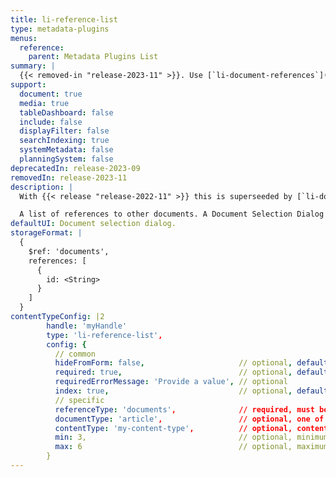 ```yaml
---
title: li-reference-list
type: metadata-plugins
menus:
  reference:
    parent: Metadata Plugins List
summary: |
  {{< removed-in "release-2023-11" >}}. Use [`li-document-references`]({{< ref "/reference/document/metadata/plugins/li-document-references" >}}) instead.
support:
  document: true
  media: true
  tableDashboard: false
  include: false
  displayFilter: false
  searchIndexing: true
  systemMetadata: false
  planningSystem: false
deprecatedIn: release-2023-09
removedIn: release-2023-11
description: |
  With {{< release "release-2022-11" >}} this is superseeded by [`li-document-references`]({{< ref "/reference/document/metadata/plugins/li-document-references" >}}).

  A list of references to other documents. A Document Selection Dialog is shown, based on shorthand queries and `useDashboard` to select documents.
defaultUI: Document selection dialog.
storageFormat: |
  {
    $ref: 'documents',
    references: [
      {
        id: <String>
      }
    ]
  }
contentTypeConfig: |2
        handle: 'myHandle'
        type: 'li-reference-list',
        config: {
          // common
          hideFromForm: false,                     // optional, default: false
          required: true,                          // optional, default: false
          requiredErrorMessage: 'Provide a value', // optional
          index: true,                             // optional, default: false. {{< added-in "release-2023-07" >}}
          // specific
          referenceType: 'documents',              // required, must be 'documents'
          documentType: 'article',                 // optional, one of article, page, data-record
          contentType: 'my-content-type',          // optional, content type handle (or array)
          min: 3,                                  // optional, minimum number of references
          max: 6                                   // optional, maximum number of references
        }
---
```

